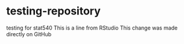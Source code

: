 # testing-repository
testing for stat540
This is a line from RStudio
This change was made directly on GitHub
